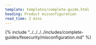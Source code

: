 ```yaml
---
template: templates/complete-guide.html
heading: Product misconfiguration
read_time: 2 mins
---
```


{% include "../../../../includes/complete-guides/fesecurity/misconfiguration.md" %}